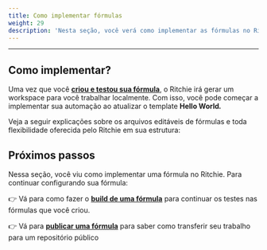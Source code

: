 ```yaml
---
title: Como implementar fórmulas
weight: 29
description: 'Nesta seção, você verá como implementar as fórmulas no Ritchie.'
---
```


---

## Como implementar? 

Uma vez que você [**criou e testou sua fórmula**](../como-criar-formulas.md), o Ritchie irá gerar um workspace para você trabalhar localmente. Com isso, você pode começar a implementar sua automação ao atualizar o template **Hello World**_**.**_ 

Veja a seguir explicações sobre os arquivos editáveis de fórmulas e toda flexibilidade oferecida pelo Ritchie em sua estrutura: 









## Próximos passos

Nessa seção, você viu como implementar uma fórmula no Ritchie. Para continuar configurando sua fórmula: 

👉 Vá para como fazer o [**build de uma fórmula**](../build-a-formula.md) para continuar os testes nas fórmulas que você criou. 

👉 Vá para [**publicar uma fórmula**](../como-publicar-formula.md) para saber como transferir seu trabalho para um repositório público

